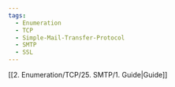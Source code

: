 ```yaml
---
tags:
  - Enumeration
  - TCP
  - Simple-Mail-Transfer-Protocol
  - SMTP
  - SSL
---
```


[[2. Enumeration/TCP/25. SMTP/1. Guide|Guide]]
